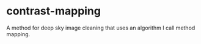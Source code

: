 # contrast-mapping
A method for deep sky image cleaning that uses an algorithm I call method mapping.
